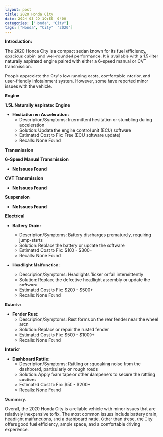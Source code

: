 ```yaml
---
layout: post
title: 2020 Honda City
date: 2024-03-29 19:55 -0400
categories: ["Honda", "City"]
tags: ["Honda", "City", "2020"]
---
```

**Introduction:**

The 2020 Honda City is a compact sedan known for its fuel efficiency, spacious cabin, and well-rounded performance. It is available with a 1.5-liter naturally aspirated engine paired with either a 6-speed manual or CVT transmission.

People appreciate the City's low running costs, comfortable interior, and user-friendly infotainment system. However, some have reported minor issues with the vehicle.

**Engine**

**1.5L Naturally Aspirated Engine**

* **Hesitation on Acceleration:**
    * Description/Symptoms: Intermittent hesitation or stumbling during acceleration
    * Solution: Update the engine control unit (ECU) software
    * Estimated Cost to Fix: Free (ECU software update)
    * Recalls: None Found

**Transmission**

**6-Speed Manual Transmission**

* **No Issues Found**

**CVT Transmission**

* **No Issues Found**

**Suspension**

* **No Issues Found**

**Electrical**

* **Battery Drain:**
    * Description/Symptoms: Battery discharges prematurely, requiring jump-starts
    * Solution: Replace the battery or update the software
    * Estimated Cost to Fix: $100 - $300+
    * Recalls: None Found

* **Headlight Malfunction:**
    * Description/Symptoms: Headlights flicker or fail intermittently
    * Solution: Replace the defective headlight assembly or update the software
    * Estimated Cost to Fix: $200 - $500+
    * Recalls: None Found

**Exterior**

* **Fender Rust:**
    * Description/Symptoms: Rust forms on the rear fender near the wheel arch
    * Solution: Replace or repair the rusted fender
    * Estimated Cost to Fix: $500 - $1000+
    * Recalls: None Found

**Interior**

* **Dashboard Rattle:**
    * Description/Symptoms: Rattling or squeaking noise from the dashboard, particularly on rough roads
    * Solution: Apply foam tape or other dampeners to secure the rattling sections
    * Estimated Cost to Fix: $50 - $200+
    * Recalls: None Found

**Summary:**

Overall, the 2020 Honda City is a reliable vehicle with minor issues that are relatively inexpensive to fix. The most common issues include battery drain, headlight malfunctions, and a dashboard rattle. Other than these, the City offers good fuel efficiency, ample space, and a comfortable driving experience.
